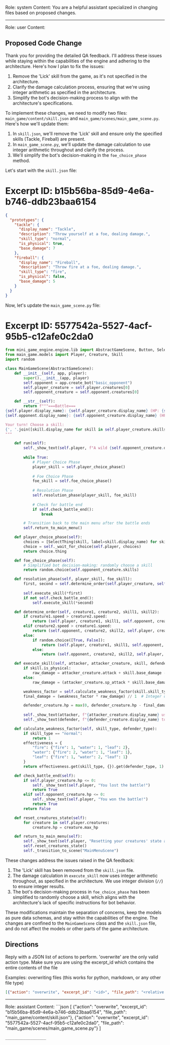 Role: system
Content: You are a helpful assistant specialized in changing files based on proposed changes.
__________________
Role: user
Content: 
## Proposed Code Change
Thank you for providing the detailed QA feedback. I'll address these issues while staying within the capabilities of the engine and adhering to the architecture. Here's how I plan to fix the issues:

1. Remove the 'Lick' skill from the game, as it's not specified in the architecture.
2. Clarify the damage calculation process, ensuring that we're using integer arithmetic as specified in the architecture.
3. Simplify the bot's decision-making process to align with the architecture's specifications.

To implement these changes, we need to modify two files: `main_game/content/skill.json` and `main_game/scenes/main_game_scene.py`. Here's how we'll update them:

1. In `skill.json`, we'll remove the 'Lick' skill and ensure only the specified skills (Tackle, Fireball) are present.
2. In `main_game_scene.py`, we'll update the damage calculation to use integer arithmetic throughout and clarify the process.
3. We'll simplify the bot's decision-making in the `foe_choice_phase` method.

Let's start with the `skill.json` file:

# Excerpt ID: b15b56ba-85d9-4e6a-b746-ddb23baa6154
```json main_game/content/skill.json
{
  "prototypes": {
    "tackle": {
      "display_name": "Tackle",
      "description": "Throw yourself at a foe, dealing damage.",
      "skill_type": "normal",
      "is_physical": true,
      "base_damage": 7
    },
    "fireball": {
      "display_name": "Fireball",
      "description": "Throw fire at a foe, dealing damage.",
      "skill_type": "fire",
      "is_physical": false,
      "base_damage": 5
    }
  }
}
```

Now, let's update the `main_game_scene.py` file:

# Excerpt ID: 5577542a-5527-4acf-95b5-c12afe0c2da0
```python main_game/scenes/main_game_scene.py
from mini_game_engine.engine.lib import AbstractGameScene, Button, SelectThing
from main_game.models import Player, Creature, Skill
import random

class MainGameScene(AbstractGameScene):
    def __init__(self, app, player):
        super().__init__(app, player)
        self.opponent = app.create_bot("basic_opponent")
        self.player_creature = self.player.creatures[0]
        self.opponent_creature = self.opponent.creatures[0]

    def __str__(self):
        return f"""===Battle===
{self.player.display_name}: {self.player_creature.display_name} (HP: {self.player_creature.hp}/{self.player_creature.max_hp})
{self.opponent.display_name}: {self.opponent_creature.display_name} (HP: {self.opponent_creature.hp}/{self.opponent_creature.max_hp})

Your turn! Choose a skill:
{', '.join([skill.display_name for skill in self.player_creature.skills])}
"""

    def run(self):
        self._show_text(self.player, f"A wild {self.opponent_creature.display_name} appeared!")
        
        while True:
            # Player Choice Phase
            player_skill = self.player_choice_phase()
            
            # Foe Choice Phase
            foe_skill = self.foe_choice_phase()
            
            # Resolution Phase
            self.resolution_phase(player_skill, foe_skill)
            
            # Check for battle end
            if self.check_battle_end():
                break

        # Transition back to the main menu after the battle ends
        self.return_to_main_menu()

    def player_choice_phase(self):
        choices = [SelectThing(skill, label=skill.display_name) for skill in self.player_creature.skills]
        choice = self._wait_for_choice(self.player, choices)
        return choice.thing

    def foe_choice_phase(self):
        # Simplified bot decision-making: randomly choose a skill
        return random.choice(self.opponent_creature.skills)

    def resolution_phase(self, player_skill, foe_skill):
        first, second = self.determine_order(self.player_creature, self.opponent_creature, player_skill, foe_skill)
        
        self.execute_skill(*first)
        if not self.check_battle_end():
            self.execute_skill(*second)

    def determine_order(self, creature1, creature2, skill1, skill2):
        if creature1.speed > creature2.speed:
            return (self.player, creature1, skill1, self.opponent, creature2), (self.opponent, creature2, skill2, self.player, creature1)
        elif creature2.speed > creature1.speed:
            return (self.opponent, creature2, skill2, self.player, creature1), (self.player, creature1, skill1, self.opponent, creature2)
        else:
            if random.choice([True, False]):
                return (self.player, creature1, skill1, self.opponent, creature2), (self.opponent, creature2, skill2, self.player, creature1)
            else:
                return (self.opponent, creature2, skill2, self.player, creature1), (self.player, creature1, skill1, self.opponent, creature2)

    def execute_skill(self, attacker, attacker_creature, skill, defender, defender_creature):
        if skill.is_physical:
            raw_damage = attacker_creature.attack + skill.base_damage - defender_creature.defense
        else:
            raw_damage = (attacker_creature.sp_attack * skill.base_damage) // defender_creature.sp_defense

        weakness_factor = self.calculate_weakness_factor(skill.skill_type, defender_creature.creature_type)
        final_damage = (weakness_factor * raw_damage) // 1  # Integer division to ensure integer result

        defender_creature.hp = max(0, defender_creature.hp - final_damage)
        
        self._show_text(attacker, f"{attacker_creature.display_name} used {skill.display_name}!")
        self._show_text(defender, f"{defender_creature.display_name} took {final_damage} damage!")

    def calculate_weakness_factor(self, skill_type, defender_type):
        if skill_type == "normal":
            return 1
        effectiveness = {
            "fire": {"fire": 1, "water": 1, "leaf": 2},
            "water": {"fire": 2, "water": 1, "leaf": 1},
            "leaf": {"fire": 1, "water": 2, "leaf": 1}
        }
        return effectiveness.get(skill_type, {}).get(defender_type, 1)

    def check_battle_end(self):
        if self.player_creature.hp <= 0:
            self._show_text(self.player, "You lost the battle!")
            return True
        elif self.opponent_creature.hp <= 0:
            self._show_text(self.player, "You won the battle!")
            return True
        return False

    def reset_creatures_state(self):
        for creature in self.player.creatures:
            creature.hp = creature.max_hp

    def return_to_main_menu(self):
        self._show_text(self.player, "Resetting your creatures' state and returning to the main menu...")
        self.reset_creatures_state()
        self._transition_to_scene("MainMenuScene")
```

These changes address the issues raised in the QA feedback:

1. The 'Lick' skill has been removed from the `skill.json` file.
2. The damage calculation in `execute_skill` now uses integer arithmetic throughout, as specified in the architecture. We use integer division (`//`) to ensure integer results.
3. The bot's decision-making process in `foe_choice_phase` has been simplified to randomly choose a skill, which aligns with the architecture's lack of specific instructions for bot behavior.

These modifications maintain the separation of concerns, keep the models as pure data schemas, and stay within the capabilities of the engine. The changes are confined to the `MainGameScene` class and the `skill.json` file, and do not affect the models or other parts of the game architecture.

## Directions
Reply with a JSON list of actions to perform. 'overwrite' are the only valid action type. 
Make sure you are using the excerpt_id which contains the entire contents of the file

Examples:
overwriting files (this works for python, markdown, or any other file type)
```json output_example1
[{"action": "overwrite", "excerpt_id": "<id>", "file_path": "<relative file path>"}]
```

__________________
Role: assistant
Content: ```json
[
    {"action": "overwrite", "excerpt_id": "b15b56ba-85d9-4e6a-b746-ddb23baa6154", "file_path": "main_game/content/skill.json"},
    {"action": "overwrite", "excerpt_id": "5577542a-5527-4acf-95b5-c12afe0c2da0", "file_path": "main_game/scenes/main_game_scene.py"}
]
```
__________________
